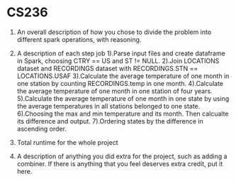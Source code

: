 # CS236
1. An overall description of how you chose to divide the problem into different spark
operations, with reasoning.


2. A description of each step job
    1).Parse input files and create dataframe in Spark, choosing CTRY == US and ST != NULL.
    2).Join LOCATIONS dataset and RECORDINGS dataset with RECORDINGS.STN == LOCATIONS.USAF
    3).Calculate the average temperature of one month in one station by counting RECORDINGS.temp in one month.
    4).Calculate the average temperature of one month in one station of four years.
    5).Calculate the average temperature of one month in one state by using the average temperatures in all 
    stations belonged to one state.
    6).Choosing the max and min temperature and its month. Then calcualte its difference and output.
    7).Ordering states by the difference in ascending order.

3. Total runtime for the whole project


4. A description of anything you did extra for the project, such as adding a combiner. If
there is anything that you feel deserves extra credit, put it here.
